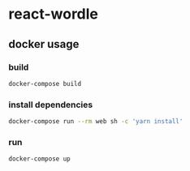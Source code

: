# react-wordle

## docker usage

### build

```bash
docker-compose build
```

### install dependencies

```bash
docker-compose run --rm web sh -c 'yarn install'
```

### run

```bash
docker-compose up
```
